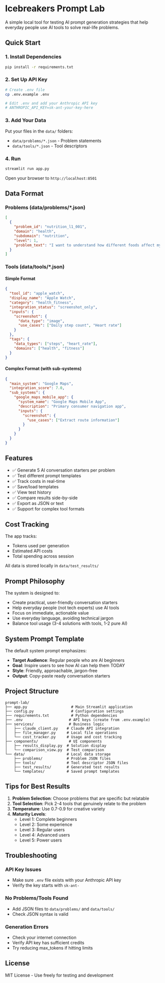 # Icebreakers Prompt Lab

A simple local tool for testing AI prompt generation strategies that help everyday people use AI tools to solve real-life problems.

## Quick Start

### 1. Install Dependencies
```bash
pip install -r requirements.txt
```

### 2. Set Up API Key
```bash
# Create .env file
cp .env.example .env

# Edit .env and add your Anthropic API key
# ANTHROPIC_API_KEY=sk-ant-your-key-here
```

### 3. Add Your Data
Put your files in the `data/` folders:
- `data/problems/*.json` - Problem statements
- `data/tools/*.json` - Tool descriptors

### 4. Run
```bash
streamlit run app.py
```

Open your browser to `http://localhost:8501`

## Data Format

### Problems (data/problems/*.json)
```json
[
  {
    "problem_id": "nutrition_l1_001",
    "domain": "health",
    "subdomain": "nutrition",
    "level": 1,
    "problem_text": "I want to understand how different foods affect my energy"
  }
]
```

### Tools (data/tools/*.json)

#### Simple Format
```json
{
  "tool_id": "apple_watch",
  "display_name": "Apple Watch",
  "category": "health_fitness",
  "integration_status": "screenshot_only",
  "inputs": {
    "screenshot": {
      "data_type": "image",
      "use_cases": ["Daily step count", "Heart rate"]
    }
  },
  "tags": {
    "data_types": ["steps", "heart_rate"],
    "domains": ["health", "fitness"]
  }
}
```

#### Complex Format (with sub-systems)
```json
{
  "main_system": "Google Maps",
  "integration_score": 7.0,
  "sub_systems": {
    "google_maps_mobile_app": {
      "system_name": "Google Maps Mobile App",
      "description": "Primary consumer navigation app",
      "inputs": {
        "screenshot": {
          "use_cases": ["Extract route information"]
        }
      }
    }
  }
}
```

## Features

- ✅ Generate 5 AI conversation starters per problem
- ✅ Test different prompt templates  
- ✅ Track costs in real-time
- ✅ Save/load templates
- ✅ View test history
- ✅ Compare results side-by-side
- ✅ Export as JSON or text
- ✅ Support for complex tool formats

## Cost Tracking

The app tracks:
- Tokens used per generation
- Estimated API costs
- Total spending across session

All data is stored locally in `data/test_results/`

## Prompt Philosophy

The system is designed to:
- Create practical, user-friendly conversation starters
- Help everyday people (not tech experts) use AI tools
- Focus on immediate, actionable value
- Use everyday language, avoiding technical jargon
- Balance tool usage (3-4 solutions with tools, 1-2 pure AI)

## System Prompt Template

The default system prompt emphasizes:
- **Target Audience**: Regular people who are AI beginners
- **Goal**: Inspire users to see how AI can help them TODAY
- **Style**: Friendly, approachable, jargon-free
- **Output**: Copy-paste ready conversation starters

## Project Structure

```
prompt-lab/
├── app.py                    # Main Streamlit application
├── config.py                 # Configuration settings
├── requirements.txt          # Python dependencies
├── .env                     # API keys (create from .env.example)
├── services/                # Business logic
│   ├── claude_client.py    # Claude API integration
│   ├── file_manager.py     # Local file operations
│   └── cost_tracker.py     # Usage and cost tracking
├── components/              # UI components
│   ├── results_display.py  # Solution display
│   └── comparison_view.py  # Test comparison
└── data/                   # Local data storage
    ├── problems/           # Problem JSON files
    ├── tools/              # Tool descriptor JSON files
    ├── test_results/       # Generated test results
    └── templates/          # Saved prompt templates
```

## Tips for Best Results

1. **Problem Selection**: Choose problems that are specific but relatable
2. **Tool Selection**: Pick 2-4 tools that genuinely relate to the problem
3. **Temperature**: Use 0.7-0.9 for creative variety
4. **Maturity Levels**: 
   - Level 1: Complete beginners
   - Level 2: Some experience
   - Level 3: Regular users
   - Level 4: Advanced users
   - Level 5: Power users

## Troubleshooting

### API Key Issues
- Make sure `.env` file exists with your Anthropic API key
- Verify the key starts with `sk-ant-`

### No Problems/Tools Found
- Add JSON files to `data/problems/` and `data/tools/`
- Check JSON syntax is valid

### Generation Errors
- Check your internet connection
- Verify API key has sufficient credits
- Try reducing max_tokens if hitting limits

## License

MIT License - Use freely for testing and development